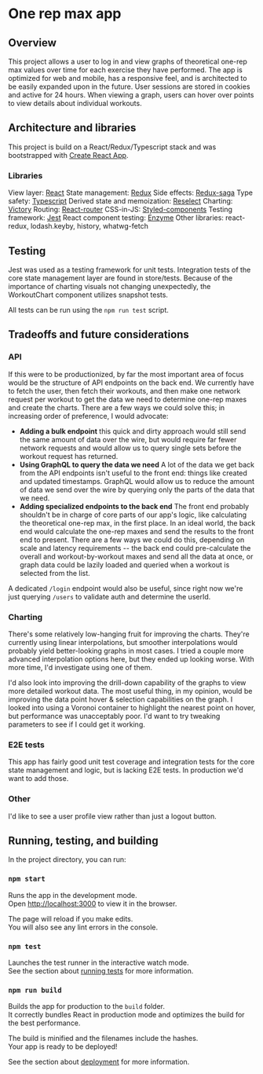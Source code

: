 # One rep max app

## Overview
This project allows a user to log in and view graphs of theoretical one-rep max values over time for each exercise they have performed. The app is optimized for web and mobile, has a responsive feel, and is architected to be easily expanded upon in the future. User sessions are stored in cookies and active for 24 hours. When viewing a graph, users can hover over points to view details about individual workouts.

## Architecture and libraries

This project is build on a React/Redux/Typescript stack and was bootstrapped with [Create React App](https://github.com/facebook/create-react-app).

### Libraries
View layer: [React](https://reactjs.org/)
State management: [Redux](https://redux.js.org/)
Side effects: [Redux-saga](https://github.com/redux-saga/redux-saga)
Type safety: [Typescript](https://www.typescriptlang.org/)
Derived state and memoization: [Reselect](https://github.com/reduxjs/reselect)
Charting: [Victory](https://github.com/FormidableLabs/victory)
Routing: [React-router](https://github.com/ReactTraining/react-router)
CSS-in-JS: [Styled-components](https://www.styled-components.com/)
Testing framework: [Jest](https://jestjs.io/)
React component testing: [Enzyme](https://github.com/airbnb/enzyme)
Other libraries: react-redux, lodash.keyby, history, whatwg-fetch

## Testing

Jest was used as a testing framework for unit tests. Integration tests of the core state management layer are found in store/tests. Because of the importance of charting visuals not changing unexpectedly, the WorkoutChart component utilizes snapshot tests.

All tests can be run using the `npm run test` script.

## Tradeoffs and future considerations

### API

If this were to be productionized, by far the most important area of focus would be the structure of API endpoints on the back end. We currently have to fetch the user, then fetch their workouts, and then make one network request per workout to get the data we need to determine one-rep maxes and create the charts. There are a few ways we could solve this; in increasing order of preference, I would advocate:

* **Adding a bulk endpoint** this quick and dirty approach would still send the same amount of data over the wire, but would require far fewer network requests and would allow us to query single sets before the workout request has returned.
* **Using GraphQL to query the data we need** A lot of the data we get back from the API endpoints isn't useful to the front end: things like created and updated timestamps. GraphQL would allow us to reduce the amount of data we send over the wire by querying only the parts of the data that we need.
* **Adding specialized endpoints to the back end** The front end probably shouldn't be in charge of core parts of our app's logic, like calculating the theoretical one-rep max, in the first place. In an ideal world, the back end would calculate the one-rep maxes and send the results to the front end to present. There are a few ways we could do this, depending on scale and latency requirements -- the back end could pre-calculate the overall and workout-by-workout maxes and send all the data at once, or graph data could be lazily loaded and queried when a workout is selected from the list.

A dedicated `/login` endpoint would also be useful, since right now we're just querying `/users` to validate auth and determine the userId.

### Charting

There's some relatively low-hanging fruit for improving the charts. They're currently using linear interpolations, but smoother interpolations would probably yield better-looking graphs in most cases. I tried a couple more advanced interpolation options here, but they ended up looking worse. With more time, I'd investigate using one of them.

I'd also look into improving the drill-down capability of the graphs to view more detailed workout data. The most useful thing, in my opinion, would be improving the data point hover & selection capabilities on the graph. I looked into using a Voronoi container to highlight the nearest point on hover, but performance was unacceptably poor. I'd want to try tweaking parameters to see if I could get it working.

### E2E tests
This app has fairly good unit test coverage and integration tests for the core state management and logic, but is lacking E2E tests. In production we'd want to add those.

### Other
I'd like to see a user profile view rather than just a logout button.

## Running, testing, and building

In the project directory, you can run:

### `npm start`

Runs the app in the development mode.<br>
Open [http://localhost:3000](http://localhost:3000) to view it in the browser.

The page will reload if you make edits.<br>
You will also see any lint errors in the console.

### `npm test`

Launches the test runner in the interactive watch mode.<br>
See the section about [running tests](https://facebook.github.io/create-react-app/docs/running-tests) for more information.

### `npm run build`

Builds the app for production to the `build` folder.<br>
It correctly bundles React in production mode and optimizes the build for the best performance.

The build is minified and the filenames include the hashes.<br>
Your app is ready to be deployed!

See the section about [deployment](https://facebook.github.io/create-react-app/docs/deployment) for more information.

